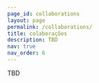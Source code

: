 ```yaml
---
page_id: collaborations
layout: page
permalink: /collaborations/
title: colaborações
description: TBD
nav: true
nav_order: 6
---
```


TBD